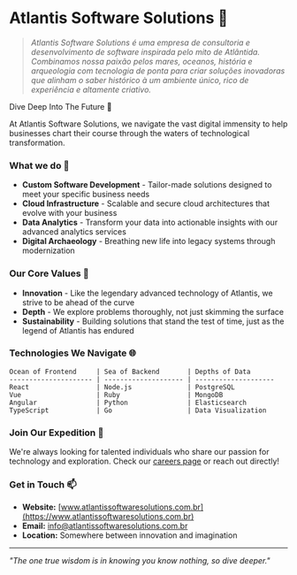 # Atlantis Software Solutions 🌊

> *Atlantis Software Solutions é uma empresa de consultoria e desenvolvimento de software inspirada pelo mito de Atlântida. Combinamos nossa paixão pelos mares, oceanos, história e arqueologia com tecnologia de ponta para criar soluções inovadoras que alinham o saber histórico à um ambiente único, rico de experiência e altamente criativo.*

Dive Deep Into The Future 👋

At Atlantis Software Solutions, we navigate the vast digital immensity to help businesses chart their course through the waters of technological transformation.

### What we do 🚢

- **Custom Software Development** - Tailor-made solutions designed to meet your specific business needs
- **Cloud Infrastructure** - Scalable and secure cloud architectures that evolve with your business
- **Data Analytics** - Transform your data into actionable insights with our advanced analytics services
- **Digital Archaeology** - Breathing new life into legacy systems through modernization

### Our Core Values 🧠

- **Innovation** - Like the legendary advanced technology of Atlantis, we strive to be ahead of the curve
- **Depth** - We explore problems thoroughly, not just skimming the surface
- **Sustainability** - Building solutions that stand the test of time, just as the legend of Atlantis has endured

### Technologies We Navigate 🌐

```
Ocean of Frontend     | Sea of Backend       | Depths of Data
--------------------- | -------------------- | --------------------
React                 | Node.js              | PostgreSQL
Vue                   | Ruby                 | MongoDB
Angular               | Python               | Elasticsearch
TypeScript            | Go                   | Data Visualization
```

### Join Our Expedition 🤝

We're always looking for talented individuals who share our passion for technology and exploration. Check our [careers page](https://www.atlantissoftware.com/careers) or reach out directly!

### Get in Touch 📫

- **Website:** [www.atlantissoftwaresolutions.com.br](https://www.atlantissoftwaresolutions.com.br)
- **Email:** info@atlantissoftwaresolutions.com.br
- **Location:** Somewhere between innovation and imagination

---

*"The one true wisdom is in knowing you know nothing, so dive deeper."*
